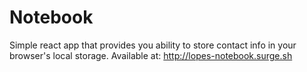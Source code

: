 # Notebook

Simple react app that provides you ability to store contact info in your browser's local storage.
Available at: http://lopes-notebook.surge.sh
